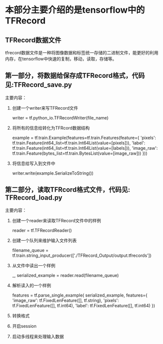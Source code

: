 # 本部分主要介绍的是tensorflow中的TFRecord

## TFRecord数据文件
tfrecord数据文件是一种将图像数据和标签统一存储的二进制文件，能更好的利用内存，在tensorflow中快速的复制，移动，读取，存储等。<br>

## 第一部分，将数据给保存成TFRecord格式，代码见:TFRecord_save.py
主要内容：<br>
1. 创建一个writer来写TFRecord文件<br>

	writer = tf.python_io.TFRecordWriter(file_name)

2. 将所有的信息给转化为TFRcord数据结构

    example = tf.train.Example(features=tf.train.Features(feature={
                'pixels': tf.train.Feature(int64_list=tf.train.Int64List(value=[pixels])),
                'label': tf.train.Feature(int64_list=tf.train.Int64List(value=[labels])),
                'image_raw': tf.train.Feature(bytes_list=tf.train.BytesList(value=[image_raw]))
            }))

3. 将信息给写入到文件中

	writer.write(example.SerializeToString())

## 第二部分，读取TFRcord格式文件，代码见: TFRecord_load.py 
主要内容：<br>
1. 创建一个reader来读取TFRecord文件中的样例<br> 

	reader = tf.TFRecordReader()

2. 创建一个队列来维护输入文件列表<br>

	filename_queue = tf.train.string_input_producer(['./TFRecord_Output/output.tfrecords'])

3. 从文件中读出一个样例<br>

	_, serialized_example = reader.read(filename_queue)

4. 解析读入的一个样例

    features = tf.parse_single_example(
    serialized_example,
    features={
        'image_raw': tf.FixedLenFeature([], tf.string),
        'pixels': tf.FixedLenFeature([], tf.int64),
        'label': tf.FixedLenFeature([], tf.int64)
    })

5. 转换格式
6. 开启session
7. 启动多线程来处理输入数据

